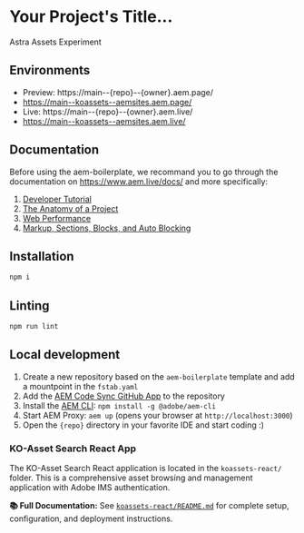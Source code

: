 # Your Project's Title...

Astra Assets Experiment

## Environments

- Preview: https://main--{repo}--{owner}.aem.page/
- https://main--koassets--aemsites.aem.page/
- Live: https://main--{repo}--{owner}.aem.live/
- https://main--koassets--aemsites.aem.live/

## Documentation

Before using the aem-boilerplate, we recommand you to go through the documentation on https://www.aem.live/docs/ and more specifically:

1. [Developer Tutorial](https://www.aem.live/developer/tutorial)
2. [The Anatomy of a Project](https://www.aem.live/developer/anatomy-of-a-project)
3. [Web Performance](https://www.aem.live/developer/keeping-it-100)
4. [Markup, Sections, Blocks, and Auto Blocking](https://www.aem.live/developer/markup-sections-blocks)

## Installation

```sh
npm i
```

## Linting

```sh
npm run lint
```

## Local development

1. Create a new repository based on the `aem-boilerplate` template and add a mountpoint in the `fstab.yaml`
2. Add the [AEM Code Sync GitHub App](https://github.com/apps/aem-code-sync) to the repository
3. Install the [AEM CLI](https://github.com/adobe/helix-cli): `npm install -g @adobe/aem-cli`
4. Start AEM Proxy: `aem up` (opens your browser at `http://localhost:3000`)
5. Open the `{repo}` directory in your favorite IDE and start coding :)

### KO-Asset Search React App

The KO-Asset Search React application is located in the `koassets-react/` folder. This is a comprehensive asset browsing and management application with Adobe IMS authentication.

**📚 Full Documentation:** See [`koassets-react/README.md`](koassets-react/README.md) for complete setup, configuration, and deployment instructions.


